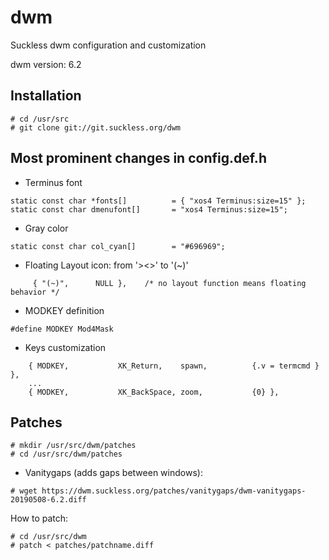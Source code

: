 # dwm
Suckless dwm configuration and customization

dwm version: 6.2

## Installation
```
# cd /usr/src
# git clone git://git.suckless.org/dwm
```

## Most prominent changes in config.def.h

- Terminus font
```
static const char *fonts[]          = { "xos4 Terminus:size=15" };
static const char dmenufont[]       = "xos4 Terminus:size=15";
```

- Gray color
```
static const char col_cyan[]        = "#696969";
```

- Floating Layout icon: from '><>' to '(~)'
```
     { "(~)",      NULL },    /* no layout function means floating behavior */
```

- MODKEY definition
```
#define MODKEY Mod4Mask
```
- Keys customization
```
    { MODKEY,           XK_Return,    spawn,          {.v = termcmd } },    
    ...
    { MODKEY,           XK_BackSpace, zoom,           {0} },
```

## Patches
```
# mkdir /usr/src/dwm/patches
# cd /usr/src/dwm/patches
```

- Vanitygaps (adds gaps between windows):
```
# wget https://dwm.suckless.org/patches/vanitygaps/dwm-vanitygaps-20190508-6.2.diff
```

How to patch:
```
# cd /usr/src/dwm
# patch < patches/patchname.diff
```
